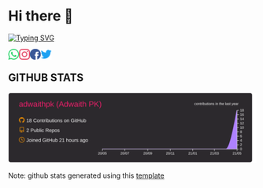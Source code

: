 # Hi there 👋

[![Typing SVG](https://readme-typing-svg.herokuapp.com?color=FF0000&size=18&multiline=true&lines=I'm+a+student+at+College+Of+;Engineering%2C+Trivandrum%F0%9F%92%AA)](https://git.io/typing-svg)

 <a href="https://wa.me/+917034916410">
  <img align="left" alt="Adwaith's Whatsapp" width="22px" src="assets/whatsapp.svg" />
</a>
<a href="https://instagram.com/_adwaith_pk_">
  <img align="left" alt="Adwaith's Instagram" width="22px" src="assets/instagram.svg" />
</a>
<a href="https://facebook.com/adwaithcet">
  <img align="left" alt="Adwaith's facebook" width="22px" src="assets/facebook.png" />
</a>
</a>
<a href="https://twitter.com/@_a_d_w_a_i_t_h_">
  <img align="left" alt="Adwaith's twitter" width="22px" src="assets/twitter.svg" />
</a>
<br>

## GITHUB STATS
![](https://raw.githubusercontent.com/adwaithpk/adwaithpk/master/profile-summary-card-output/monokai/0-profile-details.svg)

Note: github stats generated using this [template](https://github.com/vn7n24fzkq/github-profile-summary-cards)